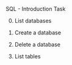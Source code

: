 SQL - Introduction Task

0. List databases

1. Create a database

2. Delete a database

3. List tables



